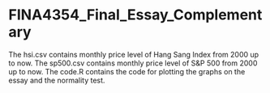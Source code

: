 # FINA4354_Final_Essay_Complementary

The hsi.csv contains monthly price level of Hang Sang Index from 2000 up to now. The sp500.csv contains monthly price level of S&P 500 from 2000 up to now. The code.R contains the code for plotting the graphs on the essay and the normality test.
